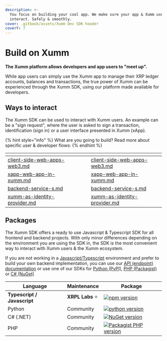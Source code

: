 ```yaml
---
description: >-
  You focus on building your cool app. We make sure your app & Xumm users can
  interact. Safely & smoothly.
cover: .gitbook/assets/Xumm Dev SDK header
coverY: 7
---
```


# Build on Xumm

**The Xumm platform allows developers and app users to "meet up".**

While app users can simply use the Xumm app to manage their XRP ledger accounts, balances and transactions, the true power of Xumm can be experienced through the Xumm SDK, using our platform made available for developers.

## Ways to interact

The Xumm SDK can be used to interact with Xumm users. An example can be a "sign request", where the user is asked to sign a transaction, identification (sign in) or a user interface presented in Xumm (xApp).

{% hint style="info" %}
What are you going to build? Read more about specific user & developer flows:
{% endhint %}

<table data-card-size="large" data-view="cards"><thead><tr><th></th><th data-hidden></th><th data-hidden></th><th data-hidden data-card-target data-type="content-ref"></th></tr></thead><tbody><tr><td><a data-mention href="build-on-xumm/client-side-web-apps-web3.md">client-side-web-apps-web3.md</a></td><td></td><td></td><td><a href="build-on-xumm/client-side-web-apps-web3.md">client-side-web-apps-web3.md</a></td></tr><tr><td><a data-mention href="build-on-xumm/xapp-web-app-in-xumm.md">xapp-web-app-in-xumm.md</a></td><td></td><td></td><td><a href="build-on-xumm/xapp-web-app-in-xumm.md">xapp-web-app-in-xumm.md</a></td></tr><tr><td><a data-mention href="build-on-xumm/backend-service-s.md">backend-service-s.md</a></td><td></td><td></td><td><a href="build-on-xumm/backend-service-s.md">backend-service-s.md</a></td></tr><tr><td><a data-mention href="build-on-xumm/xumm-as-identity-provider.md">xumm-as-identity-provider.md</a></td><td></td><td></td><td><a href="build-on-xumm/xumm-as-identity-provider.md">xumm-as-identity-provider.md</a></td></tr></tbody></table>

## Packages

The Xumm SDK offers a ready to use Javascript & Typescript SDK for all frontend and backend projects. With only minor differences depending on the environment you are using the SDK in, the SDK is the most convenient way to interact with Xumm users & the Xumm ecosystem.

If you are not working in a [Javascript/Typescript](https://www.npmjs.com/package/xumm) environment and prefer to build your own backend implementation, you can use our [API (endpoint) documentation](https://xumm.readme.io/v1.0/reference/post-payload) or use one of our SDKs for [Python (PyPI)](https://pypi.org/project/xumm-sdk-py/), [PHP (Packagist)](https://packagist.org/packages/xrpl/xumm-sdk-php) or [C# (NuGet)](https://www.nuget.org/packages/XUMM.NET.SDK)

| Language                    | Maintenance     | Package                                                                                                                        |
| --------------------------- | --------------- | ------------------------------------------------------------------------------------------------------------------------------ |
| **Typescript / Javascript** | **XRPL Labs** ⭐ | [![npm version](https://badge.fury.io/js/xumm-sdk.svg)](https://www.npmjs.com/xumm-sdk)                                        |
| Python                      | Community       | [![python version](https://badge.fury.io/py/xumm-sdk-py.svg)](https://pypi.org/project/xumm-sdk-py/)                           |
| C# (.NET)                   | Community       | [![NuGet version](https://badge.fury.io/nu/XUMM.NET.SDK.svg)](https://badge.fury.io/nu/XUMM.NET.SDK)                           |
| PHP                         | Community       | [![Packagist PHP version](https://badgen.net/badge/PHP%20Package/8.1/green)](https://packagist.org/packages/xrpl/xumm-sdk-php) |

